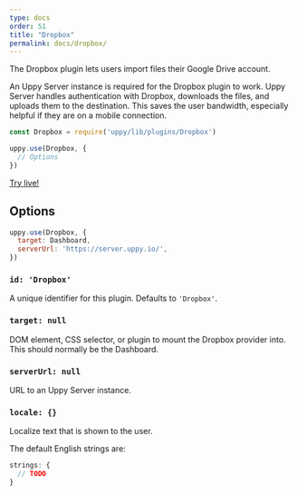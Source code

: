 ```yaml
---
type: docs
order: 51
title: "Dropbox"
permalink: docs/dropbox/
---
```


The Dropbox plugin lets users import files their Google Drive account.

An Uppy Server instance is required for the Dropbox plugin to work. Uppy Server handles authentication with Dropbox, downloads the files, and uploads them to the destination. This saves the user bandwidth, especially helpful if they are on a mobile connection.

```js
const Dropbox = require('uppy/lib/plugins/Dropbox')

uppy.use(Dropbox, {
  // Options
})
```

[Try live!](/examples/dashboard/)

## Options

```js
uppy.use(Dropbox, {
  target: Dashboard,
  serverUrl: 'https://server.uppy.io/',
})
```

### `id: 'Dropbox'`

A unique identifier for this plugin. Defaults to `'Dropbox'`.

### `target: null`

DOM element, CSS selector, or plugin to mount the Dropbox provider into. This should normally be the Dashboard.

### `serverUrl: null`

URL to an Uppy Server instance.

### `locale: {}`

Localize text that is shown to the user.

The default English strings are:

```js
strings: {
  // TODO
}
```

